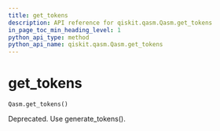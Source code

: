 ```yaml
---
title: get_tokens
description: API reference for qiskit.qasm.Qasm.get_tokens
in_page_toc_min_heading_level: 1
python_api_type: method
python_api_name: qiskit.qasm.Qasm.get_tokens
---
```


# get\_tokens

<span id="qiskit.qasm.Qasm.get_tokens" />

`Qasm.get_tokens()`

Deprecated. Use generate\_tokens().

